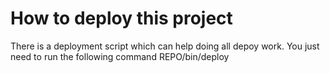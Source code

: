 # How to deploy this project
  There is a deployment script which can help doing all depoy work. You just 
need to run the following command
    REPO/bin/deploy